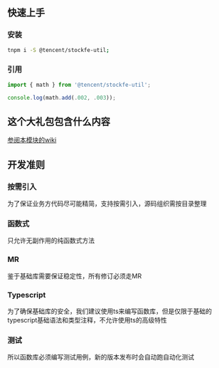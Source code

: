 ## 快速上手

### 安装

```bash
tnpm i -S @tencent/stockfe-util;
```

### 引用

```javascript
import { math } from '@tencent/stockfe-util';

console.log(math.add(.002, .003));
```

## 这个大礼包包含什么内容

[参阅本模块的wiki](http://git.code.oa.com/westock/stockutil/wikis/home)


## 开发准则

### 按需引入

为了保证业务方代码尽可能精简，支持按需引入，源码组织需按目录整理

### 函数式

只允许无副作用的纯函数式方法

### MR

鉴于基础库需要保证稳定性，所有修订必须走MR

### Typescript

为了确保基础库的安全，我们建议使用ts来编写函数库，但是仅限于基础的typescript基础语法和类型注释，不允许使用ts的高级特性

### 测试

所以函数库必须编写测试用例，新的版本发布时会自动跑自动化测试
